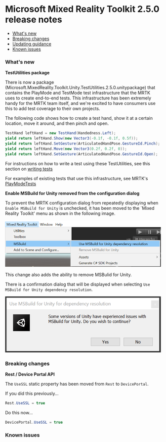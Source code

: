 # Microsoft Mixed Reality Toolkit 2.5.0 release notes

- [What's new](#whats-new)
- [Breaking changes](#breaking-changes)
- [Updating guidance](Updating.md#upgrading-to-a-new-version-of-mrtk)
- [Known issues](#known-issues)

### What's new

**TestUtilities package**

There is now a package (Microsoft.MixedReality.Toolkit.Unity.TestUtilities.2.5.0.unitypackage) that contains the
PlayMode and TestMode test infrastructure that the MRTK uses to create end-to-end tests. This infrastructure has
been extremely handy for the MRTK team itself, and we're excited to have consumers use this to add test coverage
to their own projects.

The following code shows how to create a test hand, show it at a certain location, move it around, and then
pinch and open.

```csharp
TestHand leftHand = new TestHand(Handedness.Left);
yield return leftHand.Show(new Vector3(-0.1f, -0.1f, 0.5f));
yield return leftHand.SetGesture(ArticulatedHandPose.GestureId.Pinch);
yield return leftHand.Move(new Vector3(0.2f, 0.2f, 0));
yield return leftHand.SetGesture(ArticulatedHandPose.GestureId.Open);
```

For instructions on how to write a test using these TestUtilities, see this section on
[writing tests](Contributing/UnitTests.md#writing-tests)

For examples of existing tests that use this infrastructure, see MRTK's [PlayModeTests](https://github.com/microsoft/MixedRealityToolkit-Unity/tree/mrtk_development/Assets/MRTK/Tests/PlayModeTests)

**Enable MSBuild for Unity removed from the configuration dialog**

To prevent the MRTK configuration dialog from repeatedly displaying when `Enable MSBuild for Unity` is unchecked, it has been moved to the `Mixed Reality Toolkit' menu as shown in the following image.

![MSBuild for Unity menu items](Images/ConfigurationDialog/MSB4UMenuItems.png)

This change also adds the ability to remove MSBulid for Unity.

There is a confirmation dialog that will be displayed when selecting `Use MSBuild for Unity dependency resolution`.

![MSBuild for Unity confirmation](Images/ConfigurationDialog/EnableMSB4UPrompt.png)

### Breaking changes

**Rest / Device Portal API**

The `UseSSL` static property has been moved from `Rest` to `DevicePortal`.

If you did this previously...

```csharp
Rest.UseSSL = true
```

Do this now...

```csharp
DevicePortal.UseSSL = true
```

### Known issues
